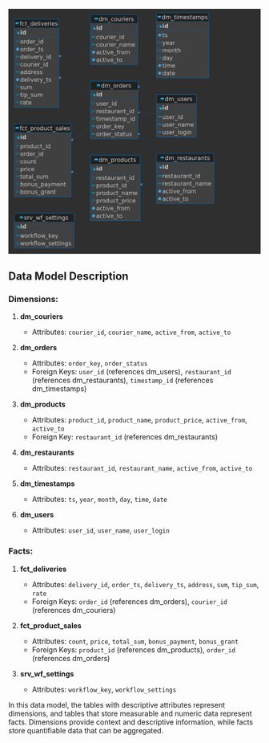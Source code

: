 ![Data Model Diagram](er-dds.png)

## Data Model Description

### Dimensions:

1. **dm_couriers**
   - Attributes: `courier_id`, `courier_name`, `active_from`, `active_to`

2. **dm_orders**
   - Attributes: `order_key`, `order_status`
   - Foreign Keys: `user_id` (references dm_users), `restaurant_id` (references dm_restaurants), `timestamp_id` (references dm_timestamps)

3. **dm_products**
   - Attributes: `product_id`, `product_name`, `product_price`, `active_from`, `active_to`
   - Foreign Key: `restaurant_id` (references dm_restaurants)

4. **dm_restaurants**
   - Attributes: `restaurant_id`, `restaurant_name`, `active_from`, `active_to`

5. **dm_timestamps**
   - Attributes: `ts`, `year`, `month`, `day`, `time`, `date`

6. **dm_users**
   - Attributes: `user_id`, `user_name`, `user_login`

### Facts:

1. **fct_deliveries**
   - Attributes: `delivery_id`, `order_ts`, `delivery_ts`, `address`, `sum`, `tip_sum`, `rate`
   - Foreign Keys: `order_id` (references dm_orders), `courier_id` (references dm_couriers)

2. **fct_product_sales**
   - Attributes: `count`, `price`, `total_sum`, `bonus_payment`, `bonus_grant`
   - Foreign Keys: `product_id` (references dm_products), `order_id` (references dm_orders)

3. **srv_wf_settings**
   - Attributes: `workflow_key`, `workflow_settings`

In this data model, the tables with descriptive attributes represent dimensions, and tables that store measurable and numeric data represent facts.
Dimensions provide context and descriptive information, while facts store quantifiable data that can be aggregated.
